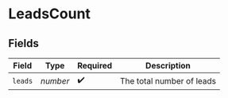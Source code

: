 # LeadsCount


## Fields

| Field                     | Type                      | Required                  | Description               |
| ------------------------- | ------------------------- | ------------------------- | ------------------------- |
| `leads`                   | *number*                  | :heavy_check_mark:        | The total number of leads |